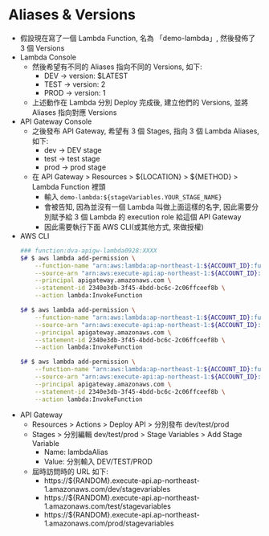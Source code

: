 

# Aliases & Versions

- 假設現在寫了一個 Lambda Function, 名為 「demo-lambda」, 然後發佈了 3 個 Versions
- Lambda Console
    - 然後希望有不同的 Aliases 指向不同的 Versions, 如下:
        - DEV  -> version: $LATEST
        - TEST -> version: 2
        - PROD -> version: 1
    - 上述動作在 Lambda 分別 Deploy 完成後, 建立他們的 Versions, 並將 Aliases 指向對應 Versions
- API Gateway Console
    - 之後發布 API Gateway, 希望有 3 個 Stages, 指向 3 個 Lambda Aliases, 如下:
        - dev -> DEV stage
        - test -> test stage
        - prod -> prod stage
    - 在 API Gateway > Resources > ${LOCATION} > ${METHOD} > Lambda Function 裡頭
        - 輸入 `demo-lambda:${stageVariables.YOUR_STAGE_NAME}`
        - 會被告知, 因為並沒有一個 Lambda 叫做上面這樣的名字, 因此需要分別賦予給 3 個 Lambda 的 execution role 給這個 API Gateway
        - 因此需要執行下面 AWS CLI(或其他方式, 來做授權)
- AWS CLI
    ```bash
    ### function:dva-apigw-lambda0928:XXXX
    $# $ aws lambda add-permission \
        --function-name "arn:aws:lambda:ap-northeast-1:${ACCOUNT_ID}:function:dva-apigw-lambda0928:DEV" \
        --source-arn "arn:aws:execute-api:ap-northeast-1:${ACCOUNT_ID}:${RANDOM}/*/GET/stagevariables" \
        --principal apigateway.amazonaws.com \
        --statement-id 2340e3db-3f45-4bdd-bc6c-2c06ffceef8b \
        --action lambda:InvokeFunction

    $# $ aws lambda add-permission \
        --function-name "arn:aws:lambda:ap-northeast-1:${ACCOUNT_ID}:function:dva-apigw-lambda0928:TEST" \
        --source-arn "arn:aws:execute-api:ap-northeast-1:${ACCOUNT_ID}:${RANDOM}/*/GET/stagevariables" \
        --principal apigateway.amazonaws.com \
        --statement-id 2340e3db-3f45-4bdd-bc6c-2c06ffceef8b \
        --action lambda:InvokeFunction

    $# $ aws lambda add-permission \
        --function-name "arn:aws:lambda:ap-northeast-1:${ACCOUNT_ID}:function:dva-apigw-lambda0928:PROD" \
        --source-arn "arn:aws:execute-api:ap-northeast-1:${ACCOUNT_ID}:${RANDOM}/*/GET/stagevariables" \
        --principal apigateway.amazonaws.com \
        --statement-id 2340e3db-3f45-4bdd-bc6c-2c06ffceef8b \
        --action lambda:InvokeFunction
    ```
- API Gateway
    - Resources > Actions > Deploy API > 分別發布 dev/test/prod
    - Stages > 分別編輯 dev/test/prod > Stage Variables > Add Stage Variable
        - Name: lambdaAlias
        - Value: 分別輸入 DEV/TEST/PROD
    - 屆時訪問時的 URL 如下:
        - https://${RANDOM}.execute-api.ap-northeast-1.amazonaws.com/dev/stagevariables
        - https://${RANDOM}.execute-api.ap-northeast-1.amazonaws.com/test/stagevariables
        - https://${RANDOM}.execute-api.ap-northeast-1.amazonaws.com/prod/stagevariables
